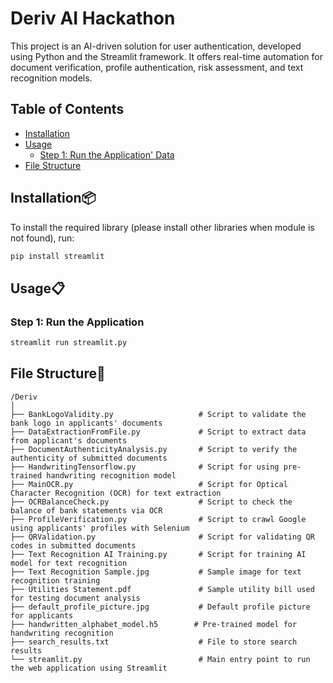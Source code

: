 # Deriv AI Hackathon

This project is an AI-driven solution for user authentication, developed using Python and the Streamlit framework. It offers real-time automation for document verification, profile authentication, risk assessment, and text recognition models.

## Table of Contents
- [Installation](#installation)
- [Usage](#usage)
  - [Step 1: Run the Application' Data](#step-1-run-the-application)
- [File Structure](#file-structure)

## Installation📦

To install the required library (please install other libraries when module is not found), run:

```bash
pip install streamlit
```
## Usage📋
### Step 1: Run the Application

```bash
streamlit run streamlit.py
```

## File Structure📁

```
/Deriv
│
├── BankLogoValidity.py                   # Script to validate the bank logo in applicants' documents
├── DataExtractionFromFile.py             # Script to extract data from applicant's documents
├── DocumentAuthenticityAnalysis.py       # Script to verify the authenticity of submitted documents
├── HandwritingTensorflow.py              # Script for using pre-trained handwriting recognition model
├── MainOCR.py                            # Script for Optical Character Recognition (OCR) for text extraction
├── OCRBalanceCheck.py                    # Script to check the balance of bank statements via OCR
├── ProfileVerification.py                # Script to crawl Google using applicants' profiles with Selenium
├── QRValidation.py                       # Script for validating QR codes in submitted documents
├── Text Recognition AI Training.py       # Script for training AI model for text recognition
├── Text Recognition Sample.jpg           # Sample image for text recognition training
├── Utilities Statement.pdf               # Sample utility bill used for testing document analysis
├── default_profile_picture.jpg           # Default profile picture for applicants
├── handwritten_alphabet_model.h5        # Pre-trained model for handwriting recognition
├── search_results.txt                    # File to store search results
└── streamlit.py                          # Main entry point to run the web application using Streamlit
```
